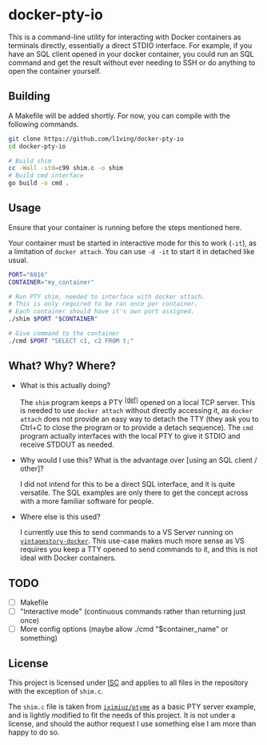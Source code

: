 # docker-pty-io

This is a command-line utility for interacting with Docker containers as terminals directly, essentially a direct STDIO interface. For example, if you have an SQL client opened in your docker container, you could run an SQL command and get the result without ever needing to SSH or do anything to open the container yourself.

## Building

A Makefile will be added shortly. For now, you can compile with the following commands.

```bash
git clone https://github.com/l1ving/docker-pty-io
cd docker-pty-io

# Build shim
cc -Wall -std=c99 shim.c -o shim
# Build cmd interface
go build -o cmd .
```

## Usage

Ensure that your container is running before the steps mentioned here.

Your container must be started in interactive mode for this to work (`-it`), as a limitation of `docker attach`. 
You can use `-d -it` to start it in detached like usual.

```bash
PORT="6016"
CONTAINER="my_container"

# Run PTY shim, needed to interface with docker attach.
# This is only required to be ran once per container.
# Each container should have it's own port assigned.
./shim $PORT "$CONTAINER"

# Give command to the container
./cmd $PORT "SELECT c1, c2 FROM t;"
```

## What? Why? Where?

- What is this actually doing?

  The `shim` program keeps a PTY <sup>[[def]](https://en.wikipedia.org/wiki/Pseudoterminal)</sup> opened on a local TCP server. This is needed to use `docker attach` without directly accessing it, as `docker attach` does not provide an easy way to detach the TTY (they ask you to Ctrl+C to close the program or to provide a detach sequence).
  The `cmd` program actually interfaces with the local PTY to give it STDIO and receive STDOUT as needed.
- Why would I use this? What is the advantage over [using an SQL client / other]?

  I did not intend for this to be a direct SQL interface, and it is quite versatile. The SQL examples are only there to get the concept across with a more familiar software for people.
- Where else is this used?

  I currently use this to send commands to a VS Server running on [`vintagestory-docker`](https://github.com/l1ving/vintagestory-docker/). This use-case makes much more sense as VS requires you keep a TTY opened to send commands to it, and this is not ideal with Docker containers.

## TODO

- [ ] Makefile
- [ ] "Interactive mode" (continuous commands rather than returning just once)
- [ ] More config options (maybe allow ./cmd "$container_name" or something)

## License

This project is licensed under [ISC](https://github.com/l1ving/docker-pty-io/blob/master/LICENSE.md) and applies to all files in the repository with the exception of `shim.c`.

The `shim.c` file is taken from [`iximiuz/ptyme`](https://github.com/iximiuz/ptyme) as a basic PTY server example, and is lightly modified to fit the needs of this project. It is not under a license, and should the author request I use something else I am more than happy to do so.
